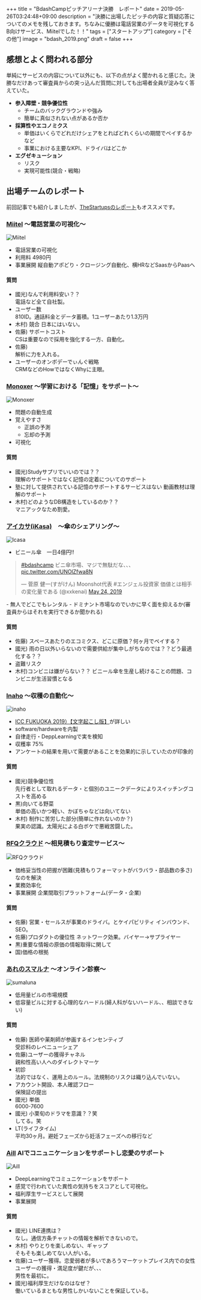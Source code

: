 +++
title = "BdashCampピッチアリーナ決勝　レポート"
date = 2019-05-26T03:24:48+09:00
description = "決勝に出場したピッチの内容と質疑応答についてのメモを残しておきます。ちなみに優勝は電話営業のデータを可視化するB向けサービス、Miitelでした！！"
tags = ["スタートアップ"]
category = ["その他"]
image = "bdash_2019.png"
draft = false
+++
## 感想とよく問われる部分
単純にサービスの内容について以外にも、以下の点がよく聞かれると感じた。決勝なだけあって審査員からの突っ込んだ質問に対しても出場者全員が淀みなく答えていた。

- **参入障壁・競争優位性**
	- チームのバックグラウンドや強み
	- 簡単に真似されない点があるか否か
- **採算性やエコノミクス**
	- 単価はいくらでどれだけシェアをとればどれくらいの期間でペイするかなど
	- 事業における主要なKPI、ドライバはどこか
- **エグゼキューション**
	- リスク
	- 実現可能性(競合・戦略)

## 出場チームのレポート
前回記事でも紹介しましたが、[TheStartupsのレポート](http://thestartup.jp/?p=19152)もオススメです。

### [Miitel](https://miitel.jp/) 〜電話営業の可視化〜
![Miitel](https://i.gyazo.com/6ce32cec11f7910137a0c9fe230d217f.png)

- 電話営業の可視化
- 利用料 4980円
- 事業展開
縦自動アポどり・クロージング自動化、横HRなどSaasからPaasへ

#### 質問
- 國光)なんで利用料安い？？  
電話など全て自社製。
- ユーザー数  
810ID。通話料金とデータ蓄積。1ユーザーあたり1.3万円  
- 木村) 競合
日本にはいない。
- 佐藤) サポートコスト  
CSは重要なので採用を強化する一方、自動化。
- 佐藤)  
解析に力を入れる。
- ユーザーのオンボデーでぃんぐ戦略  
CRMなどのHowではなくWhyに主眼。

### [Monoxer](https://monoxer.com/) 〜学習における「記憶」をサポート〜
![Monoxer](https://i.gyazo.com/6ab3b40f822ffa30312b2c1859b781f6.png)

- 問題の自動生成
- 覚えやすさ
	- 正誤の予測
	- 忘却の予測
- 可視化

#### 質問
- 國光)Studyサプリでいいのでは？？  
理解のサポートではなく記憶の定着についてのサポート  
- 塾に対して提供されている記憶のサポートするサービスはない
動画教材は理解のサポート
- 木村)どのようなDB構造をしているのか？？  
マニアックなため割愛。

### [アイカサ(iKasa)](https://i-kasa.com/)　〜傘のシェアリング〜
![Icasa](https://prtimes.jp/i/36740/3/origin/d36740-3-999666-0.png)

- ビニール傘　一日4億円!!
<blockquote class="twitter-tweet"><p lang="ja" dir="ltr"><a href="https://twitter.com/hashtag/bdashcamp?src=hash&amp;ref_src=twsrc%5Etfw">#bdashcamp</a> ビニ傘市場、マジで無駄だな、、、 <a href="https://t.co/UNOlZfwa8N">pic.twitter.com/UNOlZfwa8N</a></p>&mdash; 菅原 健一(すがけん) Moonshot代表 #エンジェル投資家 価値とは相手の変化量である (@xxkenai) <a href="https://twitter.com/xxkenai/status/1131832781623816194?ref_src=twsrc%5Etfw">May 24, 2019</a></blockquote> <script async src="https://platform.twitter.com/widgets.js" charset="utf-8"></script>
- 無人でどこでもレンタル
- ドミナント市場なのでいかに早く面を抑えるか(審査員からはそれを実行できるか聞かれる)

#### 質問
- 佐藤) スペースあたりのエコミクス、どこに原価？何ヶ月でペイする？
- 國光) 雨の日以外いらないので需要供給が集中しがちなのでは？？どう最適化する？？
- 盗難リスク
- 木村)コンビニは嫌がらない？？
ビニール傘を生産し続けることの問題、コンビニが生活習慣となる

### [Inaho](https://inaho.co/) 〜収穫の自動化〜
![inaho](https://i.gyazo.com/bef51a73c33a8a4325d26ea91842fb41.png)

- [ICC FUKUOKA 2019）【文字起こし版】](https://industry-co-creation.com/catapult/42595)が詳しい
- software/hardwareを内製
- 自律走行・DeppLearningで実を検知
- 収穫率 75%
- アンケートの結果を用いて需要があることを効果的に示していたのが印象的

#### 質問
- 國光)競争優位性  
先行者として取れるデータ・と個別のユニークデータによりスイッチングコストを高める
- 黒)向いてる野菜  
単価の高いかつ軽い、かぼちゃなどは向いてない
- 木村) 制作に苦労した部分(簡単に作れないのか？)  
果実の認識。太陽光による白ボケで悪戦苦闘した。

### [RFQクラウド](https://resources-lp.a1a.co.jp/5) 〜相見積もり査定サービス〜
![RFQクラウド](https://i.gyazo.com/9ff174a7b2454a0793c0ba7c42c946ec.png)

- 価格妥当性の把握が困難(見積もりフォーマットがバラバラ・部品数の多さ)なのを解決
- 業務効率化
- 事業展開
企業間取引プラットフォーム(データ・企業)

#### 質問
- 佐藤) 営業・セールスが事業のドライバ。とケイパビリティ
インバウンド、SEO。
- 佐藤)プロダクトの優位性
ネットワーク効果。バイヤー→サプライヤー
- 黒)重要な情報の原価の情報取得に関して
- 国)価格の根拠

### [あれのスマルナ](https://sumaluna.com/) 〜オンライン診察〜
![sumaluna](https://i.gyazo.com/b03b49dfca2f61a9cd5e418b362c0659.png)

- 低用量ピルの市場規模
- 低容量ピルに対する心理的なハードル(婦人科がないハードル、、相談できない)

#### 質問
- 佐藤) 医師や薬剤師が参画するインセンティブ  
受診料のレベニューシェア
- 佐藤)ユーザーの獲得チャネル  
親和性高い人へのダイレクトマーケ
- 初診  
法的ではなく、運用上のルール。法規制のリスクは織り込んでいない。
- アカウント開設、本人確認フロー  
保険証の提出
- 國光) 単価  
6000-7600
- 國光) 小栗旬のドラマを意識？？笑  
してる。笑
- LT(ライフタイム)  
平均30ヶ月。避妊フェーズから妊活フェーズへの移行など

### [Aill](https://aill-navi.jp/) AIでコニュニケーションをサポートし恋愛のサポート
![Aill](https://aill-navi.jp/images/landing/ogp.png)

- DeepLearningでコミュニケーションをサポート
- 感覚で行われていた異性の気持ちをスコアとして可視化。
- 福利厚生サービスとして展開
- 事業展開

#### 質問
- 國光) LINE連携は？  
なし。通信方条チャットの情報を解析できないので。
- 木村) やりとりを楽しめない、ギャップ  
そもそも楽しめてない人がいる。
- 佐藤)ユーザー獲得。恋愛弱者が多いであろうマーケットプレイス内での女性ユーザーの獲得・満足度が鍵だが、、、  
男性を最初に。
- 國光)福利厚生だけなのはなぜ？  
働いているまともな男性しかいないことを保証している。
